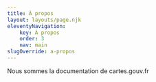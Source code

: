 ```yaml
---
title: À propos
layout: layouts/page.njk
eleventyNavigation:
    key: À propos
    order: 3
    nav: main
slugOverride: a-propos
---
```


Nous sommes la documentation de cartes.gouv.fr
